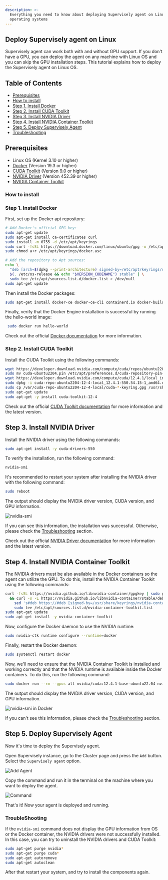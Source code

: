 ```yaml
---
description: >-
  Everything you need to know about deploying Supervisely agent on Linux based
  operating systems
---
```


## Deploy Supervisely agent on Linux

Supervisely agent can work both with and without GPU support. If you don't have a GPU, you can deploy the agent on any machine with Linux OS and you can skip the GPU installation steps.
This tutorial explains how to deploy the Supervisely agent on Linux OS. 

## Table of Contents

* [Prerequisites](gpu-agent-linux-installation.md#prerequisites)
* [How to install](gpu-agent-linux-installation.md#how-to-install)
* [Step 1. Install Docker](gpu-agent-linux-installation.md#step-1-install-docker)
* [Step 2. Install CUDA Toolkit](gpu-agent-linux-installation.md#step-2-install-cuda-toolkit)
* [Step 3. Install NVIDIA Driver](gpu-agent-linux-installation.md#step-3-install-nvidia-driver)
* [Step 4. Install NVIDIA Container Toolkit](gpu-agent-linux-installation.md#step-4-install-nvidia-container-toolkit)
* [Step 5. Deploy Supervisely Agent](gpu-agent-linux-installation.md#step-5-deploy-supervisely-agent)
* [Troubleshooting](gpu-agent-linux-installation.md#troubleshooting)

## Prerequisites

* Linux OS (Kernel 3.10 or higher)
* [Docker](https://docs.docker.com/engine/install/ubuntu/) (Version 19.3 or higher)
* [CUDA Toolkit](https://developer.nvidia.com/cuda-downloads) (Version 9.0 or higher)
* [NVIDIA Driver](https://developer.nvidia.com/cuda-downloads) (Version 452.39 or higher)
* [NVIDIA Container Toolkit](https://docs.nvidia.com/datacenter/cloud-native/container-toolkit/latest/install-guide.html)

### How to install

### Step 1. Install Docker

First, set up the Docker apt repository:

```bash
# Add Docker's official GPG key:
sudo apt-get update
sudo apt-get install ca-certificates curl
sudo install -m 0755 -d /etc/apt/keyrings
sudo curl -fsSL https://download.docker.com/linux/ubuntu/gpg -o /etc/apt/keyrings/docker.asc
sudo chmod a+r /etc/apt/keyrings/docker.asc

# Add the repository to Apt sources:
echo \
  "deb [arch=$(dpkg --print-architecture) signed-by=/etc/apt/keyrings/docker.asc] https://download.docker.com/linux/ubuntu \
  $(. /etc/os-release && echo "$VERSION_CODENAME") stable" | \
  sudo tee /etc/apt/sources.list.d/docker.list > /dev/null
sudo apt-get update
```

Then install the Docker packages:

```bash
sudo apt-get install docker-ce docker-ce-cli containerd.io docker-buildx-plugin docker-compose-plugin
```

Finally, verify that the Docker Engine installation is successful by running the hello-world image:

```bash
 sudo docker run hello-world
```

Check out the official [Docker documentation](https://docs.docker.com/engine/install/ubuntu/) for more information.

### Step 2. Install CUDA Toolkit

Install the CUDA Toolkit using the following commands:

```bash
wget https://developer.download.nvidia.com/compute/cuda/repos/ubuntu2204/x86_64/cuda-ubuntu2204.pin
sudo mv cuda-ubuntu2204.pin /etc/apt/preferences.d/cuda-repository-pin-600
wget https://developer.download.nvidia.com/compute/cuda/12.4.1/local_installers/cuda-repo-ubuntu2204-12-4-local_12.4.1-550.54.15-1_amd64.deb
sudo dpkg -i cuda-repo-ubuntu2204-12-4-local_12.4.1-550.54.15-1_amd64.deb
sudo cp /var/cuda-repo-ubuntu2204-12-4-local/cuda-*-keyring.gpg /usr/share/keyrings/
sudo apt-get update
sudo apt-get -y install cuda-toolkit-12-4
```

Check out the official [CUDA Toolkit documentation](https://developer.nvidia.com/cuda-downloads) for more information and the latest version.


## Step 3. Install NVIDIA Driver

Install the NVIDIA driver using the following commands:

```bash
sudo apt-get install -y cuda-drivers-550
```

To verify the installation, run the following command:

```bash
nvidia-smi
```
It's recommended to restart your system after installing the NVIDIA driver with the following command:

```bash
sudo reboot
```

The output should display the NVIDIA driver version, CUDA version, and GPU information.

![nvidia-smi](https://private-user-images.githubusercontent.com/118521851/332473556-0816dc4f-8ac7-4a80-b4c0-09652a7f21d9.png?jwt=eyJhbGciOiJIUzI1NiIsInR5cCI6IkpXVCJ9.eyJpc3MiOiJnaXRodWIuY29tIiwiYXVkIjoicmF3LmdpdGh1YnVzZXJjb250ZW50LmNvbSIsImtleSI6ImtleTUiLCJleHAiOjE3MTYzMDM0MjIsIm5iZiI6MTcxNjMwMzEyMiwicGF0aCI6Ii8xMTg1MjE4NTEvMzMyNDczNTU2LTA4MTZkYzRmLThhYzctNGE4MC1iNGMwLTA5NjUyYTdmMjFkOS5wbmc_WC1BbXotQWxnb3JpdGhtPUFXUzQtSE1BQy1TSEEyNTYmWC1BbXotQ3JlZGVudGlhbD1BS0lBVkNPRFlMU0E1M1BRSzRaQSUyRjIwMjQwNTIxJTJGdXMtZWFzdC0xJTJGczMlMkZhd3M0X3JlcXVlc3QmWC1BbXotRGF0ZT0yMDI0MDUyMVQxNDUyMDJaJlgtQW16LUV4cGlyZXM9MzAwJlgtQW16LVNpZ25hdHVyZT03NjJhYzYxNWE5YzU3ODZjMWI3NGI2ZmY4YTIwOGY3ZWNiYzU5ODI4YThmZTZlOWMxNWM4OWI3NmMyY2RjMzI0JlgtQW16LVNpZ25lZEhlYWRlcnM9aG9zdCZhY3Rvcl9pZD0wJmtleV9pZD0wJnJlcG9faWQ9MCJ9.bYm1csjILpe--HSfENVBwrGpy6WlsmmM5QoAMRCYPEU)

If you can see this information, the installation was successful. Otherwise, please check the [Troubleshooting](gpu-agent-linux-installation.md#troubleshooting) section.

Check out the official [NVIDIA Driver documentation](https://developer.nvidia.com/cuda-downloads) for more information and the latest version.


## Step 4. Install NVIDIA Container Toolkit
The NVIDIA drivers must be also available in the Docker containers so the agent can utilize the GPU. To do this, install the NVIDIA Container Toolkit using the following commands:

```bash
curl -fsSL https://nvidia.github.io/libnvidia-container/gpgkey | sudo gpg --dearmor -o /usr/share/keyrings/nvidia-container-toolkit-keyring.gpg \
  && curl -s -L https://nvidia.github.io/libnvidia-container/stable/deb/nvidia-container-toolkit.list | \
    sed 's#deb https://#deb [signed-by=/usr/share/keyrings/nvidia-container-toolkit-keyring.gpg] https://#g' | \
    sudo tee /etc/apt/sources.list.d/nvidia-container-toolkit.list
sudo apt-get update
sudo apt-get install -y nvidia-container-toolkit
```

Now, configure the Docker daemon to use the NVIDIA runtime:

```bash
sudo nvidia-ctk runtime configure --runtime=docker
```

Finally, restart the Docker daemon:

```bash
sudo systemctl restart docker
```

Now, we'll need to ensure that the NVIDIA Container Toolkit is installed and working correctly and that the NVIDIA runtime is available inside the Docker containers. To do this, run the following command:

```bash
sudo docker run --rm --gpus all nvidia/cuda:12.4.1-base-ubuntu22.04 nvidia-smi
```

The output should display the NVIDIA driver version, CUDA version, and GPU information.
  
![nvidia-smi in Docker](https://private-user-images.githubusercontent.com/118521851/332474353-d117b3f3-2d59-4fa7-a735-37edc8f49804.png?jwt=eyJhbGciOiJIUzI1NiIsInR5cCI6IkpXVCJ9.eyJpc3MiOiJnaXRodWIuY29tIiwiYXVkIjoicmF3LmdpdGh1YnVzZXJjb250ZW50LmNvbSIsImtleSI6ImtleTUiLCJleHAiOjE3MTYzMDM1NTYsIm5iZiI6MTcxNjMwMzI1NiwicGF0aCI6Ii8xMTg1MjE4NTEvMzMyNDc0MzUzLWQxMTdiM2YzLTJkNTktNGZhNy1hNzM1LTM3ZWRjOGY0OTgwNC5wbmc_WC1BbXotQWxnb3JpdGhtPUFXUzQtSE1BQy1TSEEyNTYmWC1BbXotQ3JlZGVudGlhbD1BS0lBVkNPRFlMU0E1M1BRSzRaQSUyRjIwMjQwNTIxJTJGdXMtZWFzdC0xJTJGczMlMkZhd3M0X3JlcXVlc3QmWC1BbXotRGF0ZT0yMDI0MDUyMVQxNDU0MTZaJlgtQW16LUV4cGlyZXM9MzAwJlgtQW16LVNpZ25hdHVyZT1iNTQxNjhmZmQxZDAzYjlkZjdmZTU2ZDE5YjBmYmFhYWFhNDgwOTM5ODEzZTE5MzUzNDNlZGRiODBiZjljNWZiJlgtQW16LVNpZ25lZEhlYWRlcnM9aG9zdCZhY3Rvcl9pZD0wJmtleV9pZD0wJnJlcG9faWQ9MCJ9.kvvD-cFaSGSXeTeLBwqvqBNdJ4R9z4rskWQHyyhRy_U)

If you can't see this information, please check the [Troubleshooting](gpu-agent-linux-installation.md#troubleshooting) section.

## Step 5. Deploy Supervisely Agent

Now it's time to deploy the Supervisely agent.

Open Supervisely instance, go to the Cluster page and press the `Add` button. Select the `Supervisely agent` option.

![Add Agent](https://private-user-images.githubusercontent.com/118521851/332465309-4b9942ba-8a5c-4909-a6c1-c1a81defefe6.png?jwt=eyJhbGciOiJIUzI1NiIsInR5cCI6IkpXVCJ9.eyJpc3MiOiJnaXRodWIuY29tIiwiYXVkIjoicmF3LmdpdGh1YnVzZXJjb250ZW50LmNvbSIsImtleSI6ImtleTUiLCJleHAiOjE3MTYzMDU1OTEsIm5iZiI6MTcxNjMwNTI5MSwicGF0aCI6Ii8xMTg1MjE4NTEvMzMyNDY1MzA5LTRiOTk0MmJhLThhNWMtNDkwOS1hNmMxLWMxYTgxZGVmZWZlNi5wbmc_WC1BbXotQWxnb3JpdGhtPUFXUzQtSE1BQy1TSEEyNTYmWC1BbXotQ3JlZGVudGlhbD1BS0lBVkNPRFlMU0E1M1BRSzRaQSUyRjIwMjQwNTIxJTJGdXMtZWFzdC0xJTJGczMlMkZhd3M0X3JlcXVlc3QmWC1BbXotRGF0ZT0yMDI0MDUyMVQxNTI4MTFaJlgtQW16LUV4cGlyZXM9MzAwJlgtQW16LVNpZ25hdHVyZT1mMjU0MmU0YTY2Njc3NGFiZmE5YjZlZTYyZjJhYWI2MmVkNTc3NTcxY2ZmMGY3ZDE3YWEwMzc2NTAwMGQ1MmU3JlgtQW16LVNpZ25lZEhlYWRlcnM9aG9zdCZhY3Rvcl9pZD0wJmtleV9pZD0wJnJlcG9faWQ9MCJ9.znB1hEx0Cx2VNcrUz4wjclBpYpomBjjtxi3BZ-9YKCc)

Copy the command and run it in the terminal on the machine where you want to deploy the agent.

![Command](https://private-user-images.githubusercontent.com/118521851/332467151-b3206a8a-cae8-4930-9cb0-f0214ba04324.png?jwt=eyJhbGciOiJIUzI1NiIsInR5cCI6IkpXVCJ9.eyJpc3MiOiJnaXRodWIuY29tIiwiYXVkIjoicmF3LmdpdGh1YnVzZXJjb250ZW50LmNvbSIsImtleSI6ImtleTUiLCJleHAiOjE3MTYzMDIzOTUsIm5iZiI6MTcxNjMwMjA5NSwicGF0aCI6Ii8xMTg1MjE4NTEvMzMyNDY3MTUxLWIzMjA2YThhLWNhZTgtNDkzMC05Y2IwLWYwMjE0YmEwNDMyNC5wbmc_WC1BbXotQWxnb3JpdGhtPUFXUzQtSE1BQy1TSEEyNTYmWC1BbXotQ3JlZGVudGlhbD1BS0lBVkNPRFlMU0E1M1BRSzRaQSUyRjIwMjQwNTIxJTJGdXMtZWFzdC0xJTJGczMlMkZhd3M0X3JlcXVlc3QmWC1BbXotRGF0ZT0yMDI0MDUyMVQxNDM0NTVaJlgtQW16LUV4cGlyZXM9MzAwJlgtQW16LVNpZ25hdHVyZT1hYzFhMmY0Nzk3ZDFhODRhNGMxMjY3Yzg1MmE4ODYyNjkzOWY4OGJlNGE4YmRkOTc0ZWMzZDM1MWE4ZGY4MjI1JlgtQW16LVNpZ25lZEhlYWRlcnM9aG9zdCZhY3Rvcl9pZD0wJmtleV9pZD0wJnJlcG9faWQ9MCJ9.WZG9XEHSFNMvtBNuXdI-CBT0OiRerEQhxpY50l6G21E)

That's it! Now your agent is deployed and running.

### TroubleShooting

If the `nvidia-smi` command does not display the GPU information from OS or the Docker container, the NVIDIA drivers were not successfully installed.
In this case, you can try to uninstall the NVIDIA drivers and CUDA Toolkit:

```bash
sudo apt-get purge nvidia*
sudo apt-get purge cuda*
sudo apt-get autoremove
sudo apt-get autoclean
```

After that restart your system, and try to install the components again.


